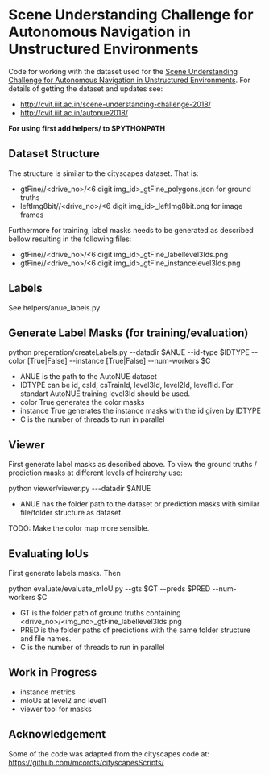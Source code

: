 # Scene Understanding Challenge for Autonomous Navigation in Unstructured Environments

Code for working with the dataset used for the [Scene Understanding Challenge for Autonomous Navigation in Unstructured Environments](http://cvit.iiit.ac.in/scene-understanding-challenge-2018/). For details of getting the dataset and updates see:

- http://cvit.iiit.ac.in/scene-understanding-challenge-2018/ 
- http://cvit.iiit.ac.in/autonue2018/

**For using first add helpers/ to $PYTHONPATH**

## Dataset Structure

The structure is similar to the cityscapes dataset. That is:
- gtFine/<split>/<drive_no>/<6 digit img_id>_gtFine_polygons.json for ground truths
- leftImg8bit/<split>/<drive_no>/<6 digit img_id>_leftImg8bit.png for image frames

Furthermore for training, label masks needs to be generated as described bellow resulting in the following files:
- gtFine/<split>/<drive_no>/<6 digit img_id>_gtFine_labellevel3Ids.png
- gtFine/<split>/<drive_no>/<6 digit img_id>_gtFine_instancelevel3Ids.png

## Labels

See helpers/anue_labels.py

## Generate Label Masks (for training/evaluation)

python preperation/createLabels.py --datadir $ANUE --id-type $IDTYPE --color [True|False] --instance [True|False] --num-workers $C

- ANUE is the path to the AutoNUE dataset
- IDTYPE can be id, csId, csTrainId, level3Id, level2Id, level1Id. For standart AutoNUE training level3Id should be used.
- color True  generates the color masks
- instance True generates the instance masks with the id given by IDTYPE
- C is the number of threads to run in parallel

## Viewer

First generate label masks as described above. To view the ground truths / prediction masks at different levels of heirarchy use:

python viewer/viewer.py ---datadir $ANUE

- ANUE has the folder path to the dataset or prediction masks with similar file/folder structure as dataset.

TODO: Make the color map more sensible.


## Evaluating IoUs

First generate labels masks. Then

python evaluate/evaluate_mIoU.py --gts $GT  --preds $PRED  --num-workers $C

- GT is the folder path of ground truths containing <drive_no>/<img_no>_gtFine_labellevel3Ids.png 
- PRED is the folder paths of predictions with the same folder structure and file names.
- C is the number of threads to run in parallel

## Work in Progress

- instance metrics
- mIoUs at level2 and level1
- viewer tool for masks

## Acknowledgement

Some of the code was adapted from the cityscapes code at: https://github.com/mcordts/cityscapesScripts/ 

